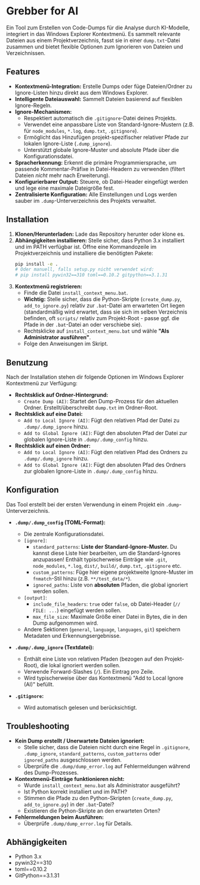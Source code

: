 # Grebber for AI

Ein Tool zum Erstellen von Code-Dumps für die Analyse durch KI-Modelle, integriert in das Windows Explorer Kontextmenü. Es sammelt relevante Dateien aus einem Projektverzeichnis, fasst sie in einer `dump.txt`-Datei zusammen und bietet flexible Optionen zum Ignorieren von Dateien und Verzeichnissen.

## Features

*   **Kontextmenü-Integration:** Erstelle Dumps oder füge Dateien/Ordner zu Ignore-Listen hinzu direkt aus dem Windows Explorer.
*   **Intelligente Dateiauswahl:** Sammelt Dateien basierend auf flexiblen Ignore-Regeln.
*   **Ignore-Mechanismen:**
    *   Respektiert automatisch die `.gitignore`-Datei deines Projekts.
    *   Verwendet eine anpassbare Liste von Standard-Ignore-Mustern (z.B. für `node_modules`, `*.log`, `dump.txt`, `.gitignore`).
    *   Ermöglicht das Hinzufügen projekt-spezifischer relativer Pfade zur lokalen Ignore-Liste (`.dump_ignore`).
    *   Unterstützt globale Ignore-Muster und absolute Pfade über die Konfigurationsdatei.
*   **Spracherkennung:** Erkennt die primäre Programmiersprache, um passende Kommentar-Präfixe in Datei-Headern zu verwenden (filtert Dateien *nicht* mehr nach Erweiterung).
*   **Konfigurierbarer Output:** Steuere, ob Datei-Header eingefügt werden und lege eine maximale Dateigröße fest.
*   **Zentralisierte Konfiguration:** Alle Einstellungen und Logs werden sauber im `.dump`-Unterverzeichnis des Projekts verwaltet.

## Installation

1.  **Klonen/Herunterladen:** Lade das Repository herunter oder klone es.
2.  **Abhängigkeiten installieren:** Stelle sicher, dass Python 3.x installiert und im PATH verfügbar ist. Öffne eine Kommandozeile im Projektverzeichnis und installiere die benötigten Pakete:
    ```bash
    pip install -e .
    # Oder manuell, falls setup.py nicht verwendet wird:
    # pip install pywin32==310 toml==0.10.2 gitpython==3.1.31
    ```
3.  **Kontextmenü registrieren:**
    *   Finde die Datei `install_context_menu.bat`.
    *   **Wichtig:** Stelle sicher, dass die Python-Skripte (`create_dump.py`, `add_to_ignore.py`) relativ zur `.bat`-Datei am erwarteten Ort liegen (standardmäßig wird erwartet, dass sie sich im selben Verzeichnis befinden, oft `scripts/` relativ zum Projekt-Root - passe ggf. die Pfade in der `.bat`-Datei an oder verschiebe sie).
    *   Rechtsklicke auf `install_context_menu.bat` und wähle **"Als Administrator ausführen"**.
    *   Folge den Anweisungen im Skript.

## Benutzung

Nach der Installation stehen dir folgende Optionen im Windows Explorer Kontextmenü zur Verfügung:

*   **Rechtsklick auf Ordner-Hintergrund:**
    *   `Create Dump (AI)`: Startet den Dump-Prozess für den aktuellen Ordner. Erstellt/überschreibt `dump.txt` im Ordner-Root.
*   **Rechtsklick auf eine Datei:**
    *   `Add to Local Ignore (AI)`: Fügt den relativen Pfad der Datei zu `.dump/.dump_ignore` hinzu.
    *   `Add to Global Ignore (AI)`: Fügt den absoluten Pfad der Datei zur globalen Ignore-Liste in `.dump/.dump_config` hinzu.
*   **Rechtsklick auf einen Ordner:**
    *   `Add to Local Ignore (AI)`: Fügt den relativen Pfad des Ordners zu `.dump/.dump_ignore` hinzu.
    *   `Add to Global Ignore (AI)`: Fügt den absoluten Pfad des Ordners zur globalen Ignore-Liste in `.dump/.dump_config` hinzu.

## Konfiguration

Das Tool erstellt bei der ersten Verwendung in einem Projekt ein `.dump`-Unterverzeichnis.

*   **`.dump/.dump_config` (TOML-Format):**
    *   Die zentrale Konfigurationsdatei.
    *   `[ignore]`:
        *   `standard_patterns`: **Liste der Standard-Ignore-Muster.** Du kannst diese Liste hier bearbeiten, um die Standard-Ignores anzupassen! Enthält typischerweise Einträge wie `.git`, `node_modules`, `*.log`, `dist/`, `build/`, `dump.txt`, `.gitignore` etc.
        *   `custom_patterns`: Füge hier eigene projektweite Ignore-Muster im `fnmatch`-Stil hinzu (z.B. `**/test_data/*`).
        *   `ignored_paths`: Liste von **absoluten** Pfaden, die global ignoriert werden sollen.
    *   `[output]`:
        *   `include_file_headers`: `true` oder `false`, ob Datei-Header (`// FILE: ...`) eingefügt werden sollen.
        *   `max_file_size`: Maximale Größe einer Datei in Bytes, die in den Dump aufgenommen wird.
    *   Andere Sektionen (`general`, `language`, `languages`, `git`) speichern Metadaten und Erkennungsergebnisse.

*   **`.dump/.dump_ignore` (Textdatei):**
    *   Enthält eine Liste von relativen Pfaden (bezogen auf den Projekt-Root), die lokal ignoriert werden sollen.
    *   Verwende Forward-Slashes (`/`). Ein Eintrag pro Zeile.
    *   Wird typischerweise über das Kontextmenü "Add to Local Ignore (AI)" befüllt.

*   **`.gitignore`:**
    *   Wird automatisch gelesen und berücksichtigt.

## Troubleshooting

*   **Kein Dump erstellt / Unerwartete Dateien ignoriert:**
    *   Stelle sicher, dass die Dateien nicht durch eine Regel in `.gitignore`, `.dump_ignore`, `standard_patterns`, `custom_patterns` oder `ignored_paths` ausgeschlossen werden.
    *   Überprüfe die `.dump/dump_error.log` auf Fehlermeldungen während des Dump-Prozesses.
*   **Kontextmenü-Einträge funktionieren nicht:**
    *   Wurde `install_context_menu.bat` als Administrator ausgeführt?
    *   Ist Python korrekt installiert und im PATH?
    *   Stimmen die Pfade zu den Python-Skripten (`create_dump.py`, `add_to_ignore.py`) in der `.bat`-Datei?
    *   Existieren die Python-Skripte an den erwarteten Orten?
*   **Fehlermeldungen beim Ausführen:**
    *   Überprüfe `.dump/dump_error.log` für Details.

## Abhängigkeiten

*   Python 3.x
*   pywin32==310
*   toml==0.10.2
*   GitPython==3.1.31